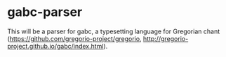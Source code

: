 # gabc-parser
This will be a parser for gabc, a typesetting language for Gregorian chant (<https://github.com/gregorio-project/gregorio>, <http://gregorio-project.github.io/gabc/index.html>). 
